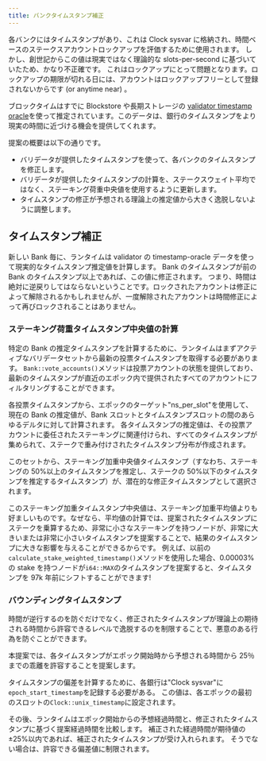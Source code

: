 ```yaml
---
title: バンクタイムスタンプ補正
---
```


各バンクにはタイムスタンプがあり、これは Clock sysvar に格納され、時間ベースのステークスアカウントロックアップを評価するために使用されます。 しかし、創世記からこの値は現実ではなく理論的な slots-per-second に基づいていたため、かなり不正確です。 これはロックアップにとって問題となります。ロックアップの期限が切れる日には、アカウントはロックアップフリーとして登録されないからです (or anytime near) 。

ブロックタイムはすでに Blockstore や長期ストレージの [validator timestamp oracle](validator-timestamp-oracle.md)を使って推定されています。このデータは、銀行のタイムスタンプをより現実の時間に近づける機会を提供してくれます。

提案の概要は以下の通りです。

- バリデータが提供したタイムスタンプを使って、各バンクのタイムスタンプを修正します。
- バリデータが提供したタイムスタンプの計算を、ステークスウェイト平均ではなく、ステーキング荷重中央値を使用するように更新します。
- タイムスタンプの修正が予想される理論上の推定値から大きく逸脱しないように調整します。

## タイムスタンプ補正

新しい Bank 毎に、ランタイムは validator の timestamp-oracle データを使って現実的なタイムスタンプ推定値を計算します。 Bank のタイムスタンプが前の Bank のタイムスタンプ以上であれば、この値に修正されます。 つまり、時間は絶対に逆戻りしてはならないということです。ロックされたアカウントは修正によって解除されるかもしれませんが、一度解除されたアカウントは時間修正によって再びロックされることはありません。

### ステーキング荷重タイムスタンプ中央値の計算

特定の Bank の推定タイムスタンプを計算するために、ランタイムはまずアクティブなバリデータセットから最新の投票タイムスタンプを取得する必要があります。 `Bank::vote_accounts()`メソッドは投票アカウントの状態を提供しており、最新のタイムスタンプが直近のエポック内で提供されたすべてのアカウントにフィルタリングすることができます。

各投票タイムスタンプから、エポックのターゲット"ns_per_slot"を使用して、現在の Bank の推定値が、Bank スロットとタイムスタンプスロットの間のあらゆるデルタに対して計算されます。 各タイムスタンプの推定値は、その投票アカウントに委任されたステーキングに関連付けられ、すべてのタイムスタンプが集められて、ステークで重み付けされたタイムスタンプ分布が作成されます。

このセットから、ステーキング加重中央値タイムスタンプ（すなわち、ステーキングの 50%以上のタイムスタンプを推定し、ステークの 50%以下のタイムスタンプを推定するタイムスタンプ）が、潜在的な修正タイムスタンプとして選択されます。

このステーキング加重タイムスタンプ中央値は、ステーキング加重平均値よりも好ましいものです。なぜなら、平均値の計算では、提案されたタイムスタンプにステークを乗算するため、非常に小さなステーキングを持つノードが、非常に大きいまたは非常に小さいタイムスタンプを提案することで、結果のタイムスタンプに大きな影響を与えることができるからです。 例えば、以前の`calculate_stake_weighted_timestamp()`メソッドを使用した場合、0.00003%の stake を持つノードが`i64::MAX`のタイムスタンプを提案すると、タイムスタンプを 97k 年前にシフトすることができます!

### バウンディングタイムスタンプ

時間が逆行するのを防ぐだけでなく、修正されたタイムスタンプが理論上の期待される時間から許容できるレベルで逸脱するのを制限することで、悪意のある行為を防ぐことができます。

本提案では、各タイムスタンプがエポック開始時から予想される時間から 25％までの乖離を許容することを提案します。

タイムスタンプの偏差を計算するために、各銀行は"Clock sysvar"に`epoch_start_timestamp`を記録する必要がある。 この値は、各エポックの最初のスロットの`Clock::unix_timestamp`に設定されます。

その後、ランタイムはエポック開始からの予想経過時間と、修正されたタイムスタンプに基づく提案経過時間を比較します。 補正された経過時間が期待値の ±25%以内であれば、補正されたタイムスタンプが受け入れられます。 そうでない場合は、許容できる偏差値に制限されます。
